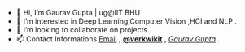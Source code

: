 - 👋 Hi, I’m Gaurav Gupta | ug@IIT BHU 
- 👀 I’m interested in  Deep Learning,Computer Vision ,HCI and NLP .
- 🧐 I’m looking to collaborate on projects .
- 📫 Contact Informations [Email](mailto:hellogaurav293@gmail.com) , **[@verkwikit](https://www.instagram.com/verkwikit/)**  , *[Gaurav Gupta](https://www.facebook.com/profile.php?id=100056869810644)* .

<!---helloitsgaurav/helloitsgaurav is a ✨ special ✨ repository because its `README.md` (this file) appears on your GitHub profile.
You can click the Preview link to take a look at your changes.--->
